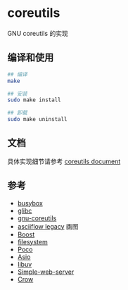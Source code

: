 # coreutils

GNU coreutils 的实现

## 编译和使用

```bash
## 编译
make

## 安装
sudo make install

## 卸载
sudo make uninstall
```

## 文档

具体实现细节请参考 [coreutils document](https://luzhixing12345.github.io/coreutils)

## 参考

- [busybox](https://busybox.net/)
- [glibc](https://github.com/bminor/glibc)
- [gnu-coreutils](https://www.maizure.org/projects/decoded-gnu-coreutils/)
- [asciiflow legacy](https://asciiflow.com/legacy/) 画图
- [Boost](https://www.boost.org/)
- [filesystem](https://en.cppreference.com/w/cpp/filesystem)
- [Poco](https://github.com/pocoproject/poco)
- [Asio](https://think-async.com/Asio/)
- [libuv](https://github.com/libuv/libuv)
- [Simple-web-server](https://github.com/eidheim/Simple-Web-Server)
- [Crow](https://crowcpp.org/master/)